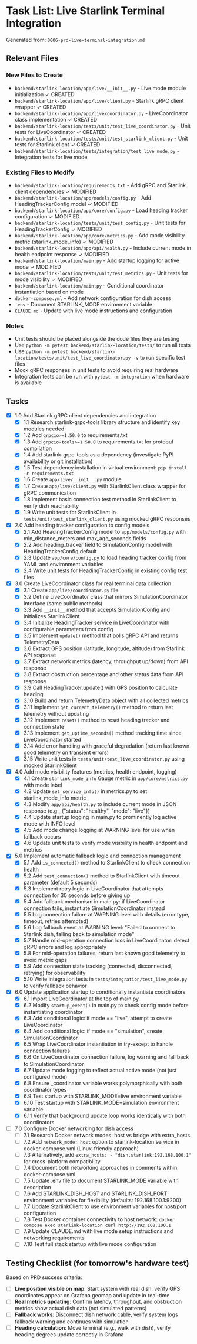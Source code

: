 # Task List: Live Starlink Terminal Integration

Generated from: `0006-prd-live-terminal-integration.md`

## Relevant Files

### New Files to Create

- `backend/starlink-location/app/live/__init__.py` - Live mode module initialization ✓ CREATED
- `backend/starlink-location/app/live/client.py` - Starlink gRPC client wrapper ✓ CREATED
- `backend/starlink-location/app/live/coordinator.py` - LiveCoordinator class implementation ✓ CREATED
- `backend/starlink-location/tests/unit/test_live_coordinator.py` - Unit tests for LiveCoordinator ✓ CREATED
- `backend/starlink-location/tests/unit/test_starlink_client.py` - Unit tests for Starlink client ✓ CREATED
- `backend/starlink-location/tests/integration/test_live_mode.py` - Integration tests for live mode

### Existing Files to Modify

- `backend/starlink-location/requirements.txt` - Add gRPC and Starlink client dependencies ✓ MODIFIED
- `backend/starlink-location/app/models/config.py` - Add HeadingTrackerConfig model ✓ MODIFIED
- `backend/starlink-location/app/core/config.py` - Load heading tracker configuration ✓ MODIFIED
- `backend/starlink-location/tests/unit/test_config.py` - Unit tests for HeadingTrackerConfig ✓ MODIFIED
- `backend/starlink-location/app/core/metrics.py` - Add mode visibility metric (starlink_mode_info) ✓ MODIFIED
- `backend/starlink-location/app/api/health.py` - Include current mode in health endpoint response ✓ MODIFIED
- `backend/starlink-location/main.py` - Add startup logging for active mode ✓ MODIFIED
- `backend/starlink-location/tests/unit/test_metrics.py` - Unit tests for mode visibility ✓ MODIFIED
- `backend/starlink-location/main.py` - Conditional coordinator instantiation based on mode
- `docker-compose.yml` - Add network configuration for dish access
- `.env` - Document STARLINK_MODE environment variable
- `CLAUDE.md` - Update with live mode instructions and configuration

### Notes

- Unit tests should be placed alongside the code files they are testing
- Use `python -m pytest backend/starlink-location/tests/` to run all tests
- Use `python -m pytest backend/starlink-location/tests/unit/test_live_coordinator.py -v` to run specific test files
- Mock gRPC responses in unit tests to avoid requiring real hardware
- Integration tests can be run with `pytest -m integration` when hardware is available

## Tasks

- [x] 1.0 Add Starlink gRPC client dependencies and integration
  - [x] 1.1 Research starlink-grpc-tools library structure and identify key modules needed
  - [x] 1.2 Add `grpcio>=1.50.0` to requirements.txt
  - [x] 1.3 Add `grpcio-tools>=1.50.0` to requirements.txt for protobuf compilation
  - [x] 1.4 Add starlink-grpc-tools as a dependency (investigate PyPI availability or git installation)
  - [x] 1.5 Test dependency installation in virtual environment: `pip install -r requirements.txt`
  - [x] 1.6 Create `app/live/__init__.py` module
  - [x] 1.7 Create `app/live/client.py` with StarlinkClient class wrapper for gRPC communication
  - [x] 1.8 Implement basic connection test method in StarlinkClient to verify dish reachability
  - [x] 1.9 Write unit tests for StarlinkClient in `tests/unit/test_starlink_client.py` using mocked gRPC responses

- [x] 2.0 Add heading tracker configuration to config models
  - [x] 2.1 Add HeadingTrackerConfig model to `app/models/config.py` with min_distance_meters and max_age_seconds fields
  - [x] 2.2 Add heading_tracker field to SimulationConfig model with HeadingTrackerConfig default
  - [x] 2.3 Update `app/core/config.py` to load heading tracker config from YAML and environment variables
  - [x] 2.4 Write unit tests for HeadingTrackerConfig in existing config test files

- [x] 3.0 Create LiveCoordinator class for real terminal data collection
  - [x] 3.1 Create `app/live/coordinator.py` file
  - [x] 3.2 Define LiveCoordinator class that mirrors SimulationCoordinator interface (same public methods)
  - [x] 3.3 Add `__init__` method that accepts SimulationConfig and initializes StarlinkClient
  - [x] 3.4 Initialize HeadingTracker service in LiveCoordinator with configurable parameters from config
  - [x] 3.5 Implement `update()` method that polls gRPC API and returns TelemetryData
  - [x] 3.6 Extract GPS position (latitude, longitude, altitude) from Starlink API response
  - [x] 3.7 Extract network metrics (latency, throughput up/down) from API response
  - [x] 3.8 Extract obstruction percentage and other status data from API response
  - [x] 3.9 Call HeadingTracker.update() with GPS position to calculate heading
  - [x] 3.10 Build and return TelemetryData object with all collected metrics
  - [x] 3.11 Implement `get_current_telemetry()` method to return last telemetry without updating
  - [x] 3.12 Implement `reset()` method to reset heading tracker and connection state
  - [x] 3.13 Implement `get_uptime_seconds()` method tracking time since LiveCoordinator started
  - [x] 3.14 Add error handling with graceful degradation (return last known good telemetry on transient errors)
  - [x] 3.15 Write unit tests in `tests/unit/test_live_coordinator.py` using mocked StarlinkClient

- [x] 4.0 Add mode visibility features (metrics, health endpoint, logging)
  - [x] 4.1 Create `starlink_mode_info` Gauge metric in `app/core/metrics.py` with mode label
  - [x] 4.2 Update `set_service_info()` in metrics.py to set starlink_mode_info metric
  - [x] 4.3 Modify `app/api/health.py` to include current mode in JSON response (e.g., {"status": "healthy", "mode": "live"})
  - [x] 4.4 Update startup logging in main.py to prominently log active mode with INFO level
  - [x] 4.5 Add mode change logging at WARNING level for use when fallback occurs
  - [x] 4.6 Update unit tests to verify mode visibility in health endpoint and metrics

- [x] 5.0 Implement automatic fallback logic and connection management
  - [x] 5.1 Add `is_connected()` method to StarlinkClient to check connection health
  - [x] 5.2 Add `test_connection()` method to StarlinkClient with timeout parameter (default 5 seconds)
  - [x] 5.3 Implement retry logic in LiveCoordinator that attempts connection for 30 seconds before giving up
  - [x] 5.4 Add fallback mechanism in main.py: if LiveCoordinator connection fails, instantiate SimulationCoordinator instead
  - [x] 5.5 Log connection failure at WARNING level with details (error type, timeout, retries attempted)
  - [x] 5.6 Log fallback event at WARNING level: "Failed to connect to Starlink dish, falling back to simulation mode"
  - [x] 5.7 Handle mid-operation connection loss in LiveCoordinator: detect gRPC errors and log appropriately
  - [x] 5.8 For mid-operation failures, return last known good telemetry to avoid metric gaps
  - [x] 5.9 Add connection state tracking (connected, disconnected, retrying) for observability
  - [x] 5.10 Write integration tests in `tests/integration/test_live_mode.py` to verify fallback behavior

- [x] 6.0 Update application startup to conditionally instantiate coordinators
  - [x] 6.1 Import LiveCoordinator at the top of main.py
  - [x] 6.2 Modify `startup_event()` in main.py to check config mode before instantiating coordinator
  - [x] 6.3 Add conditional logic: if mode == "live", attempt to create LiveCoordinator
  - [x] 6.4 Add conditional logic: if mode == "simulation", create SimulationCoordinator
  - [x] 6.5 Wrap LiveCoordinator instantiation in try-except to handle connection failures
  - [x] 6.6 On LiveCoordinator connection failure, log warning and fall back to SimulationCoordinator
  - [x] 6.7 Update mode logging to reflect actual active mode (not just configured mode)
  - [x] 6.8 Ensure _coordinator variable works polymorphically with both coordinator types
  - [x] 6.9 Test startup with STARLINK_MODE=live environment variable
  - [x] 6.10 Test startup with STARLINK_MODE=simulation environment variable
  - [x] 6.11 Verify that background update loop works identically with both coordinators

- [ ] 7.0 Configure Docker networking for dish access
  - [ ] 7.1 Research Docker network modes: host vs bridge with extra_hosts
  - [ ] 7.2 Add `network_mode: host` option to starlink-location service in docker-compose.yml (Linux-friendly approach)
  - [ ] 7.3 Alternatively, add `extra_hosts: - "dish.starlink:192.168.100.1"` for cross-platform compatibility
  - [ ] 7.4 Document both networking approaches in comments within docker-compose.yml
  - [ ] 7.5 Update .env file to document STARLINK_MODE variable with description
  - [ ] 7.6 Add STARLINK_DISH_HOST and STARLINK_DISH_PORT environment variables for flexibility (defaults: 192.168.100.1:9200)
  - [ ] 7.7 Update StarlinkClient to use environment variables for host/port configuration
  - [ ] 7.8 Test Docker container connectivity to host network: `docker compose exec starlink-location curl http://192.168.100.1`
  - [ ] 7.9 Update CLAUDE.md with live mode setup instructions and networking requirements
  - [ ] 7.10 Test full stack startup with live mode configuration

## Testing Checklist (for tomorrow's hardware test)

Based on PRD success criteria:

- [ ] **Live position visible on map**: Start system with real dish, verify GPS coordinates appear on Grafana geomap and update in real-time
- [ ] **Real metrics updating**: Confirm latency, throughput, and obstruction metrics show actual dish data (not simulated patterns)
- [ ] **Fallback works**: Disconnect dish network cable, verify system logs fallback warning and continues with simulation
- [ ] **Heading calculation**: Move terminal (e.g., walk with dish), verify heading degrees update correctly in Grafana

